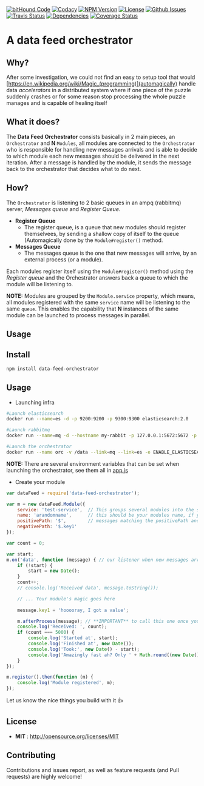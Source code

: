 
  [![bitHound Code](https://www.bithound.io/github/Notastica/data-feed-orchestrator/badges/code.svg)](https://www.bithound.io/github/Notastica/data-feed-orchestrator)
  [![Codacy](https://api.codacy.com/project/badge/Grade/a22cdb0e4712418d898e301da3f92bbf)](https://www.codacy.com/app/Notastica/data-feed-orchestrator?utm_source=github.com&amp;utm_medium=referral&amp;utm_content=Notastica/data-feed-orchestrator&amp;utm_campaign=Badge_Grade)
  [![NPM Version](https://img.shields.io/npm/v/data-feed-orchestrator.svg)](https://npmjs.org/package/data-feed-orchestrator)
  [![License](https://img.shields.io/npm/l/data-feed-orchestrator.svg)](http://opensource.org/licenses/MIT)
  [![Github Issues](https://img.shields.io/github/issues/Notastica/data-feed-orchestrator.svg)](https://github.com/Notastica/data-feed-orchestrator/issues)
  [![Travis Status](https://img.shields.io/travis/Notastica/data-feed-orchestrator.svg)](https://travis-ci.org/Notastica/data-feed-orchestrator)
  [![Dependencies](https://david-dm.org/Notastica/data-feed-orchestrator.svg)](https://david-dm.org/Notastica/data-feed-orchestrator)
  [![Coverage Status](https://coveralls.io/repos/github/Notastica/data-feed-orchestrator/badge.svg?branch=master)](https://coveralls.io/github/Notastica/data-feed-orchestrator?branch=master)
  
 
# A data feed orchestrator

## Why?

  After some investigation, we could not find an easy to setup tool that would [https://en.wikipedia.org/wiki/Magic_(programming)](automagically) handle data _accelerators_ in a distributed system
  where if one piece of the puzzle suddenly crashes or for some reason stop processing the whole puzzle manages and is capable of healing itself 

## What it does?

  The __Data Feed Orchestrator__ consists basically in 2 main pieces, an `Orchestrator` and __N__ `Modules`, all modules are connected to the `Orchestrator` who is responsible for handling new messages arrivals
   and is able to decide to which module each new messages should be delivered in the next iteration.
   After a message is handled by the module, it sends the message back to the orchestrator that decides what to do next.
   
## How?
  
  The `Orchestrator` is listening to 2 basic queues in an ampq (rabbitmq) server, _Messages queue_ and _Register Queue_.
  
  - __Register Queue__
    - The register queue, is a queue that new modules should register themselvees, by sending a shallow copy of itself to the queue (Automagically done by the `Module#register()` method.
  - __Messages Queue__
    - The messages queue is the one that new messages will arrive, by an external process (or a module).
  
  Each modules register itself using the `Module#register()` method using the _Register queue_ and the Orchestrator answers back a queue to which the module will be listening to.
  
  __NOTE:__ Modules are grouped by the `Module.service` property, which means, all modules registered with the same `service` name will be listening to the same `queue`. 
    This enables the capability that __N__ instances of the same module can be launched to process messages in parallel.
    
   
   

## Usage



## Install

```sh
npm install data-feed-orchestrator
```




## Usage

 - Launching infra

```sh
#Launch elasticsearch
docker run --name=es -d -p 9200:9200 -p 9300:9300 elasticsearch:2.0

#Launch rabbitmq
docker run --name=mq -d --hostname my-rabbit -p 127.0.0.1:5672:5672 -p 127.0.0.1:8080:15672 rabbitmq:3-management

#Launch the orchestrator
docker run --name orc -v /data --link=mq --link=es -e ENABLE_ELASTICSEARCH=true -e ES_HOST=es:9200 -e NODE_ENV=prod -e AMQP_URL=amqp://mq:5672 notastica/orchestrator node lib/app.js

```

__NOTE:__ There are several environment variables that can be set when launching the orchestrator, see them all in [app.js](./src/app.js)

 - Create your module

```javascript
var dataFeed = require('data-feed-orchestrator');

var m = new dataFeed.Module({
    service: 'test-service',  // This groups several modules into the same service and messages are distributed evenly
    name: 'arandomname',      // this should be your modules name, if you dont provide a random one will be asigned
    positivePath: '$',        // messages matching the positivePath and *NOT* matching the negativePath will be sent to your module
    negativePath: '$.key1'
});

var count = 0;

var start;
m.on('data', function (message) { // our listener when new messages arrive, proccess as quick as you can
    if (!start) {
        start = new Date();
    }
    count++;
    // console.log('Received data', message.toString());

    // ... Your module's magic goes here
    
    message.key1 = 'hooooray, I got a value';

    m.afterProcess(message); // **IMPORTANT** to call this one once you finish processing
    console.log('Received: ', count);
    if (count === 5000) {
        console.log('Started at', start);
        console.log('Finished at', new Date());
        console.log('Took:', new Date() - start);
        console.log('Amazingly fast ah? Only ' + Math.round((new Date() - start) / count) + 'ms per request!');
    }
});

m.register().then(function (m) {
    console.log('Module registered', m);
});
```

Let us know the nice things you build with it 👍

## License

- **MIT** : http://opensource.org/licenses/MIT

## Contributing

Contributions and issues report, as well as feature requests (and Pull requests) are highly welcome!
